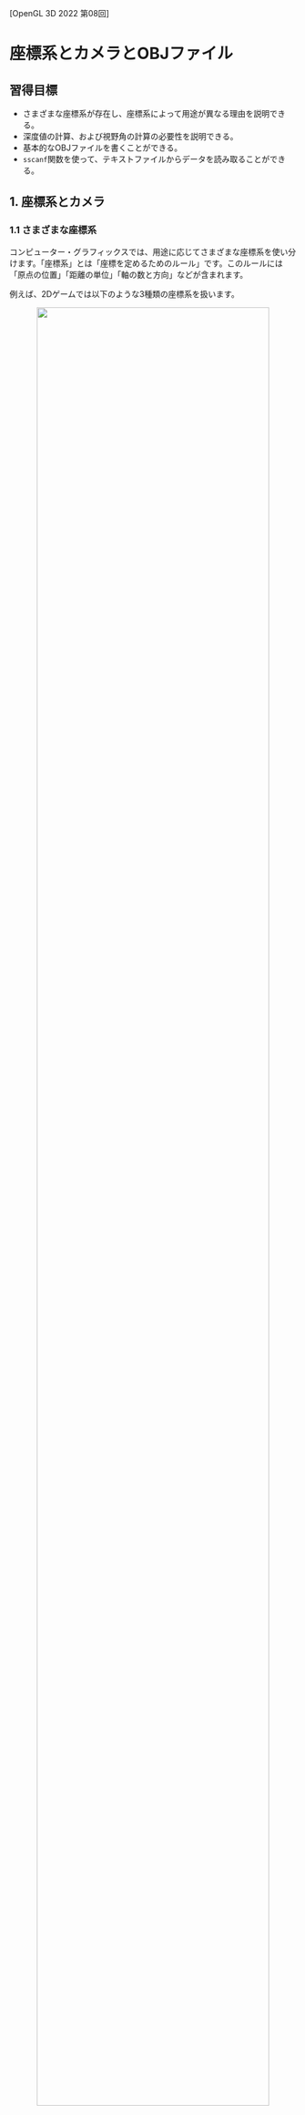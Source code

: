 [OpenGL 3D 2022 第08回]

# 座標系とカメラとOBJファイル

## 習得目標

* さまざまな座標系が存在し、座標系によって用途が異なる理由を説明できる。
* 深度値の計算、および視野角の計算の必要性を説明できる。
* 基本的なOBJファイルを書くことができる。
* `sscanf`関数を使って、テキストファイルからデータを読み取ることができる。

## 1. 座標系とカメラ

### 1.1 さまざまな座標系

コンピューター・グラフィックスでは、用途に応じてさまざまな座標系を使い分けます。「座標系」とは「座標を定めるためのルール」です。このルールには「原点の位置」「距離の単位」「軸の数と方向」などが含まれます。

例えば、2Dゲームでは以下のような3種類の座標系を扱います。

<p align="center">
<img src="images/08_coordinates_2D.png" width="90%" /><br>
[ワールド座標系]&emsp;&emsp;&emsp;
[クリップ座標系]&emsp;&emsp;&emsp;
[スクリーン座標系]
</p>

* ワールド座標系:<br>
わたしたちが物体の表示位置を決めるときに使います。ワールド座標系には、表示範囲の制限がありません。

* クリップ座標系:<br>
GPUが物体の憑依位置を決めるときに使います。表示範囲は-1～+1で、変更することはできません。表示範囲を超えた位置のデータを切り捨てるための座標系

* スクリーン座標系:<br>
GPUが実際の表示範囲を決めるときに使います。表示範囲は`glViewport`関数を使って設定します。

2Dゲームの場合、人間が扱うワールド座標系からGPUが理解できるクリップ座標系へと変換すれば、それ以上何もする必要はありませんでした。

また、2Dゲームのワールド座標系の単位は「ピクセル」です。そのため、同じく「ピクセル」を単位とするスクリーン座標系は、ワールド座標系と同じものとして扱うことができました。

しかし本当は、上記の3つ以外にさまざまな座標系が隠れています。それらの座標系は、2Dゲームでは他の座標系と同じルールになるので変換の必要がありません。そのため、表に出てこなかったのです。

3Dモデルを表示するには、これまで隠れていたさまざまな座標系についても理解しなければなりません。

以下の図は、コンピューター・グラフィックスで使われる一般的な座標系とその関係を表しています。それぞれの座標系が、異なる原点と軸を持っていることに注目してください。

<p align="center">
<img src="images/08_coordinates_local_00.png" width="12%" />
<img src="images/08_coordinates_local_01.png" width="12%" />
<img src="images/08_arrow.png" width="4%" />
<img src="images/08_coordinates_world.png" width="20%" />
<img src="images/08_arrow.png" width="4%" />
<img src="images/08_coordinates_view.png" width="30%" />
<img src="images/08_arrow.png" width="4%" /><br>
[ローカル座標系]&emsp;&emsp;&emsp;&emsp;
[ワールド座標系]&emsp;&emsp;&emsp;&emsp;&emsp;
[ビュー座標系]&emsp;&emsp;&emsp;<br>
<br>
<img src="images/08_coordinates_clip.png" width="30%" />
<img src="images/08_arrow.png" width="4%" />
<img src="images/08_coordinates_ndc.png" width="20%" />
<img src="images/08_arrow.png" width="4%" />
<img src="images/08_coordinates_screen.png" width="30%" /><br>
[クリップ座標系]&emsp;&emsp;&emsp;&emsp;
[正規化デバイス座標系]&emsp;&emsp;&emsp;
[スクリーン座標系]
</p>

* **ローカル座標系**<br>
3Dモデルを定義する座標系です。モデル座標系、オブジェクト座標系とも呼ばれます。一般的に、頂点シェーダの入力はこの座標系になります。原点は、3Dモデルの中心か足元とされることが多いです。2Dゲームの場合、回転、拡大縮小を行ったり、ゲームオブジェクトに複数の画像を貼り付けたりするときに登場します。それらを行わない場合は登場しません。

* **ワールド座標系**<br>
3Dモデル同士の位置関係を定義する座標系です。原点はシーンの中心とされることが多いです。ローカル座標系からワールド座標系への変換は「モデル変換」または「ワールド変換」と呼ばれます。2Dゲームと3Dゲームの両方にとって、もっとも重要な座標系になります。

* **ビュー座標系**<br>
視点を基準とする座標系です。カメラ座標系、視点(Eye)座標系とも呼ばれます。原点は視点の座標になります。ワールド座標系からビュー座標系への変換は「ビュー変換」と呼ばれます。多くの2Dゲームでは、カメラの位置と向きが固定されていることから、ビュー座標系を飛ばして直接クリップ座標系へと変換するほうが効率的です。そのため、表に見えることは少ないです。

* **クリップ座標系**<br>
クリッピングという、画面に映らない部分を除去する処理のための座標系です。頂点シェーダ(テッセレータやジオメトリシェーダも使う場合、それらの中で最後に実行されるシェーダ)から出力される座標は、この座標系で定義されていなければなりません。ビュー座標系からクリップ座標系への変換は「プロジェクション変換」と呼ばれます。GPUが直接扱えるのはこの座標系だけなので、2Dでも3Dでも意識せざるを得ません。

* **正規化デバイス(NDC)座標系**<br>
クリップ座標系のX,Y,Z要素をW要素で除算した座標系です。この変換はクリッピングの直後に行われ、PAへの入力になります。英語の頭文字(Normalized Device Coordinates)から、NDC座標系とも呼ばれます。<br>
頂点座標を正規化デバイス座標系に変換したとき、XYZのいずれかの要素が1より大きいか、または-1より小さい場合は描画がスキップされます。画面外の頂点を描画するのは無駄だからです。クリップ座標系から正規化デバイス座標系への変換は`GPU`が自動的に行います。そのため、この変換には特に名前はありません。<br>
2Dゲームの場合、クリップ座標系の`w`要素は常に`1`です。座標を`1`で除算しても結果は変わらないため、正規化デバイス座標系を意識することはありません。

* **スクリーン座標系**<br>
フレームバッファ上の座標系です。ウィンドウ座標系とも呼ばれます。OpenGLでは左下が原点です。ここまでの座標系は3D座標(2Dは3Dの特殊ケース)を扱いましたが、スクリーン座標系は2Dの座標系になります。3Dの正規化デバイス座標系から2Dスクリーン座標系への変換は`GPU`が自動的に行います。そのため、この変換には特に名前はありません。

このように多くの座標系を扱わなくてはならない理由は、それぞれの座標系ごとに、得意な座標の操作、苦手な座標の操作が存在するためです。例えば、物体の向きや大きさを変更するにはローカル座標系が適しています。

一方で、カメラから見た景色を扱うにはビュー座標系が、「画面外」を判定するにはクリップ座標系が適しています。

>ある座標系で定義された座標を、別の座標系で表される座標に変換する操作を「座標変換」といいます。

### 1.2 右手座標系と左手座標系

ここまでは、目的に応じた座標系を説明してきました。それとは別に、各軸の向きに注目した座標系の分類があります。それが、前回も少し説明した「右手座標系」と「左手座標系」です。

これは、親指に+X軸、人差し指に+Y軸、中指に+Z軸を割り当てた時、ある座標系がどちらの手で表現できるかを示します。

<p align="center">
<img src="images/07_handed_coordinates.png" width="50%" />
</p>

OpenGLでは伝統的に右手座標系が使われます。右手座標系は数学で一般的な座標系だからです。ところが、クリップ座標系から先、つまりフラグメントシェーダーでは左手座標系が使われます。GPUにとっては、左手座標系ほうが扱いやすいからです。

このため、OpenGLの頂点シェーダーは、通常の座標変換に加えて右手座標系と左手座標系の変換も行う必要があります。幸いなことに、右手座標系と左手座標系の変換はZ座標の符号を逆にするだけです。

>**【最初から左手座標系を使うわけにはいかないの？】**<br>
>可能です。実際、そのほうが座標変換は分かりやすくなるでしょう。しかし、現代のGPUは左手座標系を採用するDirectXとともに発展してきましたが、OpenGLはそれ以前から右手座標系を採用していました。<br>
そうした歴史的背景から、既存のOpenGL用プログラムやライブラリは、ほとんどが右手座標系を採用しています。そのため、右手座標系を使うほうがライブラリを利用しやすくなります。もちろん、既存の資産を捨て去り、全てのプログラムを自分で作り上げるつもりなら、どちらでも好きな座標系を使うことができます。

### 1.3 深度テストを有効にする

一枚板が回転するだけでは立体感が足りませんね。もう少しデータを追加してみましょう。プリミティブバッファの表示テスト用のデータを、次のように変更してください。

```diff
   // プリミティブバッファの表示テスト用データを追加
   {
     const Mesh::Vertex vertices[] = {
-      { { -1, -1,  0 }, { 0, 0 } },
-      { {  1, -1,  0 }, { 1, 0 } },
-      { {  1,  1,  0 }, { 1, 1 } },
-      { { -1,  1,  0 }, { 0, 1 } },
+      { { -1, -1,  1 }, { 0, 0 } },
+      { {  1, -1,  1 }, { 1, 0 } },
+      { {  1,  1,  1 }, { 1, 1 } },
+      { { -1,  1,  1 }, { 0, 1 } },
+
+      { {  1, -1, -1 }, { 0, 0 } },
+      { { -1, -1, -1 }, { 1, 0 } },
+      { { -1,  1, -1 }, { 1, 1 } },
+      { {  1,  1, -1 }, { 0, 1 } },
     };
     const uint16_t indices[] = {
       0, 1, 2, 2, 3, 0,
+      4, 5, 6, 6, 7, 4,
     };
     primitiveBuffer->AddPrimitive(
```

データを変更したら、ビルドして実行してください。2枚の平面が表示されていたら成功です。ですが、見え方がすこし変です。奥にあるはずの平面が、手前の平面を透かして見えてしまっています。

<p align="center">
<img src="images/08_result_00.png" width="45%" />
</p>

奥にあるはずの平面が透けて見えるのは、OpenGLがインデックスデータを前から順番に描画し、ピクセルは「描いた順番で上書き」されるためです。OpenGLの初期設定では、空間における前後関係は一切考慮されないのです。

OpenGLで前後関係を考慮させるには「深度テスト」を有効にする必要があります。`MainLoop`
関数にある「3Dモデルの表示テスト」プログラムに、次のプログラムを追加してください。

```diff
     {
       glUseProgram(*progStandard3D);
       glBindVertexArray(*primitiveBuffer->GetVAO());
+
+      glEnable(GL_DEPTH_TEST); // 深度テストを有効化

       // アスペクト比をユニフォーム変数にコピー
       int w, h;
```

`glEnable`(ジーエル・イネーブル)関数は、指定されたOpenGLコンテキストの機能を有効にします。

<p><code class="tnmai_code"><strong>【書式】</strong><br>
void glEnable(機能を表すマクロ定数);
</code></p>

深度テストを示すマクロ定数は`GL_DEPTH_TEST`(ジーエル・デプス・テスト)です。

#### - 深度テストと深度バッファ -

ピクセルの深度値(奥行き方向の位置をあらわす値)は、自動的に「深度バッファ」に書き込まれます。深度バッファの縦横サイズはカラーバッファと同じで、画面に表示される各ピクセルの深度値が記録されます。

深度テストを有効にすると、以前の描画で書き込まれた深度バッファの値と、これから書き込もうとするピクセルの深度値が比較されるようになります。

比較の結果、「これから書き込もうとするピクセルの深度値」のほうが手前にあると判断された場合のみ、ピクセルが書き込まれます。その結果、ピクセル単位の前後関係が正しく処理されるという仕組みです。

ところで、OpenGLコンテキストの設定が自動的にもとに戻ることはありません。そのため、スプライトを描画するときは深度テストを無効に戻しておく必要があります。スプライトを描画するプログラムに、次のプログラムを追加してください。

```diff
     // 描画に使うシェーダを指定
     glUseProgram(*progSprite);
+
+    glDisable(GL_DEPTH_TEST); // 深度テストを無効化

     // アルファブレンドを有効化
     glEnable(GL_BLEND);
```

プログラムが書けたらビルドして実行してください。・・・何も表示されませんね？

<p align="center">
<img src="images/08_result_01.png" width="45%" />
</p>

### 1.4 深度値の計算方法を改善する

実は、深度テストを有効にしただけでは意図した描画結果になりません。第06回テキストでは、「GPUはラスタライゼーション(RS)ステージで以下の計算を行う」として、次の式を紹介しました。

`gl_Position /= gl_Position.w`

深度バッファには、この計算を行った後の深度値(Z値)が記録されます。

また、`gl_Position.z`と`gl_Position.w`の値は頂点シェーダにおいて、次のように設定したのでした。

```c++
gl_Position.zw = -outPosition.zz;
```

見てのとおり、`gl_Position.z`と`gl_Position.w`の両方に`-outPosition.z`を設定しています。当然ですが、`-outPosition.z / -outPosition.z`の結果は常に`1`になります(`z`がゼロの場合を除く)。

深度テストは「深度バッファの値と、描画するピクセルの深度値を比較する」ことで行われるため、深度値の計算結果が常に`1`になってしまうと、比較する意味がなくなってしまいます。

そこで、計算結果が深度値によって異なるように、`gl_Position.z`に設定する値を調整する必要があります。

この方法では、次の2つの段階を踏んで深度値を補正します。

>1. 「奥行き(Z軸)方向の描画範囲」を決める。手前側の境界を`near`(ニア)、奥側の境界を`far`(ファー)とする。
>2. 計算結果について、深度値が`near`と等しい場合に`-1`、`far`と等しい場合に`1`となるような計算式を求める。

1の「奥行方向の描画範囲」は、例えば`near=1m`、`far=1000m`のように設定します。

>深度バッファの最適な範囲はゲーム内容によって異なります。手前側をできるだけ遠くに設定するのが定石です。そうすることで、深度バッファのビット数を効率的に利用できます。

OpenGLの深度バッファは最小値(手前)が`-1`、最大値(奥)が`+1`となります。そこで、深度値が`near`のとき`-1`、`far`のとき`+1`となるような計算式を求めます。

これは、定数`A`と`B`があるとして、次の条件を満たす式を求めるということです。

`-1 <= (A * 深度値 + B) <= +1`

しかし、実際には深度値ではなく、`gl_Position.w`で除算したものが計算結果になります。
`w`は深度値そのものなので、正しい式は次のようになります。

`-1 <= (A / 深度値 + B) <= +1`

そして、深度値が`near`のとき`-1`、`far`のとき`+1`になるのですから、

`A / near + B = -1` ...①<br>
`A / far + B = 1` ...②

を満たす`A`と`B`を求めればよいことになります。まず`A`を求めるために`B`を消去します。これは②-①とすれば求められます。

>```c++
>(A / far + B) - (A / near + B) = 2
>
>Bを消し、Aを共通因数としてくくり出す
>A * (1 / far - 1 / near) = 2
>
>両辺を(1 / far - 1 / near)で割る
>A = 2 / (1 / far - 1 / near)
>
>1/farと1/nearを通分
>A = 2 / ((near / far * near) - far / near * far))
>
>整理する
>A = 2 / ((near - far) / (far * near))
>A = 2 * far * near / (near - far)
>```

そして、`B`を求めるには①(または②)に`A`を代入します。

>```c++
>(2 * far * near / (near - far)) / near + B = -1
>
>整理する
>(2 * far / (near -far)) + B = -1
>
>両辺から(2 * far / (near - far))を引く
>B = -1 - (2 * far / (near - far))
>
>-1を通分
>B = (-(near - far) - 2 * far) / (near - far)
>B = (-far - near) / (near - far)
>
>右辺の分子分母に-1を掛けて整理する
>B = -(-far - near) / -(near - far)
>B = (far + near) / (far - near)
>```

最後に、`A`と`B`の分母を合わせるために、`A`の式を次のように変形します。

>```c++
>A = 2 * far * near / (near - far)
>
>右辺の分子分母に-1を掛けて整理する
>A = -2 * far * near / -(near - far)
>A = -2 * far * near / (far - near)
>```

これで`A`と`B`を求めることができました。それから、最終的な計算結果は

`gl_Position.z / gl_Position.w`

になるので、頂点シェーダで`gl_Position.z`に値を設定するには少し工夫が必要です。
`gl_Position.z`に設定する値は、次のように式を変形することで求められます。

```c++
gl_Position.z / gl_Position.w = A / outPosition.z + B

両辺にgl_Position.wを掛ける
gl_Position.z = A + B * gl_Position.w

ここでgl_Position.w = -outPosition.zなので
gl_Position.z = A + B * -outPosition.z

順番を整理すると
gl_Position.z = -outPosition.z * B + A
```

それでは、`A`と`B`の値を使って深度値の計算を修正しましょう。`standard_3D.vert`を開き、`gl_Position`の計算を次のように変更してください。

```diff
   // 平行移動
   outPosition += translate;

   outTexcoord = inTexcoord * vec2(1, -1) + vec2(0, 1);
+
+  // 深度値の計算結果が-1～+1になるようなパラメータA, Bを計算
+  const float near = 0.5;
+  const float far = 1000;
+  const float A = -2 * far * near / (far - near);
+  const float B = (far + near) / (far - near);
+
   gl_Position.x = outPosition.x * invAspect; // 縦横比を補正
   gl_Position.y = outPosition.y;
-  gl_Position.zw = -outPosition.zz;
+  gl_Position.z = -outPosition.z * B + A; // 深度値を補正
+  gl_Position.w = -outPosition.z;
 }
```

プログラムが書けたらビルドして実行してください。2枚の平面が表示され、奥にある平面が透けなくなっていたら成功です。

<p align="center">
<img src="images/08_result_02.png" width="45%" />
</p>

### 1.5 視野角を設定する

3Dにおいて、画面に表示する範囲を決めるパラメータは`near`と`far`だけではありません。もうひとつ「視野角(しやかく)」と呼ばれるパラメータが存在します。

視野角は名前のとおり、視野、つまり画面に映る領域の角度を決めるものです。カメラを触ったことがある方であれば「画角」という単語を聞いたことがあるかもしれません。画角と視野角はほぼ同じものです。

一般に、視野角はX,Y座標の拡大率として表現されます。視野角を狭くするとX, Y座標が拡大されるため、画面に映る範囲が狭くなります。これはズームレンズと同じ効果です。

逆に視野角を広くすると、X, Y座標が縮小されて広い範囲が描画されるので、広角レンズで撮影したような画面になります。

視野角を拡大率に変換するには`tan`(タンジェント)を使います。

<p align="center">
<img src="images/08_field_of_view.png" width="40%" /><br>
[視野角θとZ値の拡大率<code>Z*tan(θ/2)</code>の関係]
</p>

一般的に、視野角には左右を合わせた角度を指定します。そのため、`tan`の引数は「視野角/2」になります。`Z*tan(θ/2)`は、視野角を考慮したX, Y座標の除算値です。

`-outPosition.z`のかわりに`-outPosition.z*tan(θ/2)`によってX, Y座標を除算することで、視野角を考慮した遠近法になります。遠近法適用後の座標を`xy'`とすると、式は

`xy' = gl_Position.xy / (gl_Position.w * tan(θ/2))`

となります(`Z`が`gl_Position.w`に変わっているのは、`-outPosition.z`が代入されているため)。ただ、GPUが行うのはあくまで`gl_Position.w`で除算することだけです。そこで式を次のように変形します。

`xy' = (gl_Position.xy / tan(θ/2)) / gl_Position.w`

このようにすることで、`gl_Position.xy / tan(θ/2)`の部分を先に計算することができます。それでは`standard_3D.vert`を開き、`gl_Position`の計算を次のように変更してください。

```diff
   const float far = 1000;
   const float A = -2 * far * near / (far - near);
   const float B = (far + near) / (far - near);
+
+  // 垂直視野角(ラジアン)
+  const float fovY = 60;
+  const float rad = fovY * acos(-1) / 180;
+  const float invTanHalfFovY = 1 / tan(rad / 2);

-  gl_Position.x = outPosition.x * invAspect; // 縦横比を補正
-  gl_Position.y = outPosition.y;
+  gl_Position.x = outPosition.x * invAspect * invTanHalfFovY;
+  gl_Position.y = outPosition.y * invTanHalfFovY;
   gl_Position.z = -outPosition.z * B + A;
   gl_Position.w = -outPosition.z;
```

視野角θは`fovY`(エフオーブイ・ワイ)変数で指定しています。`fov`は`field of view`(フィールド・オブ・ビュー、「視野角」という意味)の短縮形で、`Y`はY軸方向の視野角であることを表しています。

視野角には「水平視野角」と「垂直視野角」があり、どちらかが決まれば、他方はアスペクト比から計算できます。

`rad`(ラッド)は`radian`(ラジアン、弧度法)の短縮形です。三角関数は弧度法(ラジアン)で角度を指定する必要があるので、度数法である`fovY`の値を変換しています。

`invTanHalfFovY`(インブ・タン・ハーフ・エフオーブイ・ワイ)は、式をそのまま名前にしたものです。`inv`は逆数`inverse`(インバース)の短縮形です。

プログラムが書けたらビルドして実行してください。視野角を90°から60°に<ruby>狭<rt>せば</rt></ruby>めたので、図形が少し拡大気味に表示されるはずです。

なお、垂直視野角60°のときの水平視野角は、画面サイズが1280x720の場合、約107°となります(`60 * 1280 / 720 = 107`)。FPSタイプのゲームでは水平視野角を設定することが多いので、こちらを基準として採用するのも悪くない考えです。

<p align="center">
<img src="images/08_result_03.png" width="45%" />
</p>

「深度値の変換」と「視野角の変換」は、合わせて「投影変換(とうえいへんかん)」または「射影変換(しゃえいへんかん)」と呼ばれます。

>**【透視投影と平行投影】**<br>
>3Dモデルの表示のように「視点からの距離によって見かけの大きさが変化する」ような変換を「透視投影変換」と呼びます。また、2Dスプライトのように「視点からの距離が違っても大きさは変わらない」変換は「平行投影変換」と呼ばれます。

### 1.6 裏面カリング

2D画像と異なり、多くの3Dモデルは厚みを持ちます。これは、どの方向から見ても、手前と奥の両方にプリミティブが存在することを意味します。

この場合、奥側のプリミティブは常に手前にプリミティブによって遮られるので、画面に表示されることはありません。表示されないプリミティブを描画するのは無駄なので、奥側のプリミティブを描画しない設定が存在します。

それが「裏面(りめん)カリング」です。裏面カリングという名前は、「裏向きのプリミティブは表示しない」という動作から来ています(奥側のプリミティブは常に裏向きになるため)。

裏面カリングを有効にするには、`glEnable`関数の引数に`GL_CULL_FACE`(ジーエル・カル・フェイス)を指定します。`Engine.cpp`を開き、3Dモデルの表示テストを行うプログラムに次のプログラムを追加してください。

```diff
       glBindVertexArray(*primitiveBuffer->GetVAO());

       glEnable(GL_DEPTH_TEST); // 深度テストを有効化
+      glEnable(GL_CULL_FACE);  // 裏面カリングを有効化

       // アスペクト比をユニフォーム変数にコピー
       int w, h;
```

深度テストと同じく、裏面カリングの設定もスプライト描画前にはもとに戻しておく必要があります。スプライトを描画するプログラムに、次のプログラムを追加してください。

```diff
     // 描画に使うシェーダを指定
     glUseProgram(*progSprite);

     glDisable(GL_DEPTH_TEST); // 深度テストを無効化
+    glDisable(GL_CULL_FACE);  // 裏面カリングを無効化

     // アルファブレンドを有効化
     glEnable(GL_BLEND);
```

プログラムが書けたらビルドして実行してください。奥側の平面が表示されず、手前に来た平面だけが表示されていたら成功です。

>**【表裏の判定方法】**<br>
>描画する三角形を構成する3つの頂点が、画面上で反時計回りの順番になっていたら表、時計回りになっていたら裏と判定されます。

<pre class="tnmai_assignment">
<strong>【課題01】</strong>
表示テスト用の頂点データとインデックスデータに左右の平面を追加し、上から見て□の形になるようにしなさい。以下に立方体の座標を示しますので参考にしてください。
<p align="center"><img src="images/08_cube_practice.png" width="33%" /></p></pre>

### 1.7 シェーダにビュー変換を追加する

プリミティブがひとつだけでは3D空間という雰囲気が足りませんね。ちょっと、表示するプリミティブの数を増やしましょう。3Dモデルの表示テストを行うプログラムに、次のプログラムを追加してください。

```diff
       const GLuint tex[] = { *texBox };
       glBindTextures(0, 1, tex);
+      for (float x = 0; x < 3; ++x) {
+        glProgramUniform3f(*progStandard3D, 0,
+          x * 4 - 4, 0, -12);
         Mesh::Draw(primitiveBuffer->GetPrimitive(0));
+      }

       glBindTextures(0, 1, nullptr);
       glBindVertexArray(0);
       glUseProgram(0);
```

プログラムが書けたらビルドして実行してください。3つの箱が表示されていたら成功です。

<p align="center">
<img src="images/08_result_04.png" width="45%" />
</p>

<pre class="tnmai_assignment">
<strong>【課題02】</strong>
X軸方向に加えて、Y軸方向に3列、Z軸方向に3列、合計で27個の箱を表示しなさい。
中心の箱の座標は(x=0, Y=0, z=-12)で、Y軸とZ軸の箱同士の間隔は、X軸と同じ4mにすること。
<p align="center"><img src="images/08_result_05.png" width="33%" /></p></pre>

<pre class="tnmai_assignment">
<strong>【課題03】</strong>
表示テスト用データに上下の平面を追加し、箱を完成させなさい。
<p align="center"><img src="images/08_result_06.png" width="33%" /></p></pre>

3D空間の特徴のひとつに、「視点(カメラ)を自由に動かせる」ことが挙げられます。もっとも、実際のゲームでは完全な自由はなく、ある程度制限されているものです。

>以後は、視点のことを「カメラ」と呼ぶことにします。カメラのように物理的に存在するモノのほうが、「視点」という抽象的な言葉よりも想像しやすいと考えられるからです。

例えば、2Dシューティングを3D化したゲームでは、カメラは上から見下ろすような位置にあり、イベントシーンなどをのぞいて大きく動くことはありません。

しかし、カメラから見た画像を作り出すプログラムは、カメラが大きく動く場合でも、ほとんど動かない場合でも同じようなプログラムを書く必要があります。

というのは、「カメラの動きを制御するプログラム」と、「カメラの位置と向きから画面を作り出すプログラム」は独立したものだからです。

現在、本テキストの目的は「2Dシューティングゲーム3D化する」ことなので、カメラの動きはあまり考える必要はありません。しかし、後者の「カメラの位置と向きから画面を作り出すプログラム」は作成する必要があります。

「カメラの位置と向きから画面を作り出す」ことを「ビュー変換」といいます。ビュー変換は

>ワールド座標系の頂点の座標を、カメラから見た相対座標に変換する

処理のことです。

ビュー変換は頂点座標を操作するので、頂点シェーダに追加するのが適切です。
`standard_3D.vert`を開き、ビュー変換に必要なユニフォーム変数を追加してください。

```diff
 layout(location=1) uniform vec2 sincos;
 layout(location=2) uniform vec3 scale;
 layout(location=3) uniform float invAspect; // アスペクト比の逆数
+layout(location=4) uniform vec3 cameraPosition; // カメラの座標
+layout(location=5) uniform vec2 cameraSinCosX;  // カメラのX軸回転

 void main()
 {
```

続いて、カメラから見た画面になるように頂点座標を変換します。これは次の2段階の処理で実行します。

>1. 「カメラ座標を原点とする位置」に移動。これは、座標からカメラの位置を引くことで実現できる。
>2. 1で移動した座標を「カメラの右方向がX軸、正面がZ軸」となるように回転。これは、カメラの回転(↺)と逆方向(↻)に回転させることで実現できる。

それでは、`outPosition`を計算するプログラムの下に、次のプログラムを追加してください。

```diff
   // 平行移動
   outPosition += translate;
+
+  // カメラ座標が原点となるように平行移動
+  pos = outPosition - cameraPosition;
+
+  // カメラの右方向がX軸、正面がZ軸となるように回転
+  s = -cameraSinCosX.x; // 回転方向を反時計回りから時計回りに変換
+  c = cameraSinCosX.y;
+  outPosition.x = pos.x;
+  outPosition.y = -pos.z * -s + pos.y * c;
+  outPosition.z =  pos.z * c + pos.y * s;

   outTexcoord = inTexcoord * vec2(1, -1) + vec2(0, 1);

   // 深度値の計算結果が-1～+1になるようなパラメータA, Bを計算
   const float near = 0.5;
```

ビュー変換を追加したことで、座標変換の流れは

>ローカル座標系→ワールド座標系→ビュー(カメラ)座標系→クリップ座標系

となりました。これが座標変換の完成形です。

### 1.8 カメラオブジェクトを追加する

次に、ビュー変換に必要となる「カメラの位置や向き」を用意します。カメラはゲームオブジェクトとして管理したいのですが、現在の`GameObject`クラスには三次元の姿勢を表現する能力が不足しています。

そこで、`GameObject`クラスにZ座標と回転情報を追加します。`GameObject.h`を開き、
`GameObject`クラスの定義に次のプログラムを追加してください。

```diff
   std::string name;            // オブジェクト名
   float x = 0;                 // X座標
   float y = 0;                 // Y座標
+  float z = 0;                 // Z座標
+  float rotation[3] = { 0, 0, 0 }; // 回転
   int priority = 0;            // 表示優先順位
   ComponentList componentList; // コンポーネント配列
```

次に`Engine.h`を開き、`Engine`クラスの定義にカメラを表す変数を追加してください。

```diff
   // 3Dモデル用の変数
   ProgramPipelinePtr progStandard3D;
   Mesh::PrimitiveBufferPtr primitiveBuffer;
+  GameObjectPtr cameraObject;

   ScenePtr scene; // 実行中のシーン
   ScenePtr nextScene; // 次のシーン
```

続いて`Engine.cpp`を開き、`Initialize`メンバ関数にある「3Dモデル用のバッファを作成」するプログラムの下に、次のプログラムを追加してください。

```diff
   // 3Dモデル用のバッファを作成
   primitiveBuffer = Mesh::PrimitiveBuffer::Create(
     sizeof(Mesh::Vertex) * 100'000, sizeof(uint16_t) * 300'000);
+
+  // メインカメラを作成
+  cameraObject = Create<GameObject>("Main Camera");
+  cameraObject->y = 15;
+  cameraObject->rotation[0] =
+    -60.0f * acos(-1.0f) / 180.0f; // カメラを斜め下に向ける

   // プリミティブバッファの表示テスト用データを追加
   {
```

最後に、`MainLoop`メンバ関数の「3Dモデルの表示テスト」プログラムに、次のプログラムを追加してください。

```diff
       glfwGetWindowSize(window, &w, &h);
       const float aspect = static_cast<float>(w) / h; // アスペクト比
       glProgramUniform1f(*progStandard3D, 3, 1.0f / aspect);
+
+      // 3D表示用のカメラ情報を設定
+      glProgramUniform3f(*progStandard3D, 4,
+        cameraObject->x, cameraObject->y, cameraObject->z);
+      glProgramUniform2f(*progStandard3D, 5,
+        sin(cameraObject->rotation[0]), cos(cameraObject->rotation[0]));

       static TexturePtr texBox = Texture::Create("Res/box.tga");
       static float rotate = 0;
```

プログラムが書けたらビルドして実行してください。箱を上から見下ろすような表示になっていたら成功です。

<p align="center">
<img src="images/08_result_07.png" width="45%" />
</p>

### 1.9 カメラコンポーネントを作成する

今度は、視野角による拡大率や深度値のパラメータを、C++プログラムから変更できるようにします。そのために、「カメラコンポーネント」を作成します。

プロジェクトの`Src/Component`フォルダに`Camera.h`という名前のヘッダファイルを追加してください。追加したファイルを開き、次のプログラムを追加してください。

```diff
+/**
+* @file Camera.h
+*/
+#ifndef COMPONENT_CAMERA_H_INCLUDED
+#define COMPONENT_CAMERA_H_INCLUDED
+#include "../Component.h"
+#include <math.h>
+
+/**
+* カメラコンポーネント
+*/
+class Camera : public Component
+{
+public:
+  Camera() = default;
+  virtual ~Camera() = default;
+
+  virtual void Update(GameObject& gameObject, float deltaTime) override
+  {
+    // 遠近法パラメータA, Bを計算
+    A = -2 * far * near / (far - near);
+    B = (far + near) / (far - near);
+
+    // 視野角による拡大率を計算
+    const float rad = fovY * acos(-1.0f) / 180;
+    fovScaleY = 1 / tan(rad / 2);
+    fovScaleX = aspect * fovScaleY;
+  }
+
+  float near = 1;   // 近平面
+  float far = 1000; // 遠平面
+  float fovY = 60;  // 視野角
+  float aspect = 9.0f / 16.0f; // アスペクト比
+
+  // ユニフォーム変数に設定するパラメータ
+  float fovScaleX = 1;  // 視野角による拡大率
+  float fovScaleY = 1;  // 視野角による拡大率
+  float A = 0.01f;      // 遠近法パラメータA
+  float B = 0.99f;      // 遠近法パラメータB
+};
+
+#endif // COMPONENT_CAMERA_H_INCLUDED
```

`Update`関数では、ユニフォーム変数に送るためのパラメータを計算しています。これらはシェーダに書いた計算式と同じものです(シェーダ側の計算式はあとで消します)。

アスペクト比と拡大率はこの時点で乗算しておきます。

次に、作成したカメラコンポーネントをカメラオブジェクトに追加しましょう。
`Engine.cpp`を開き、`Camera.h`をインクルードしてください。

```diff
 #include "Texture.h"
 #include "Mesh.h"
 #include "VertexArray.h"
+#include "Component/Camera.h"
 #include <Windows.h>
 #include <fstream>
```

続いて、`Initialize`関数にある「メインカメラを作成」するプログラムに、次のプログラムを追加してください。

```diff
   cameraObject = Create<GameObject>("Main Camera");
   cameraObject->y = 15;
   cameraObject->rotation[0] = -60.0f * acos(-1.0f)/ 180.0f;
+  cameraObject->AddComponent<Camera>();

   // プリミティブバッファの表示テスト用データを追加
   {
```

それでは、カメラコンポーネントのパラメータをユニフォーム変数にコピーしましょう。
`MainLoop`関数にある「アスペクト比をユニフォーム変数にコピー」するプログラムを、次のように変更してください。

```diff
     {
       glUseProgram(*progStandard3D);
       glBindVertexArray(*primitiveBuffer->GetVAO());
-
-      // アスペクト比をユニフォーム変数にコピー
-      int w, h;
-      glfwGetWindowSize(window, &w, &h);
-      const float aspect = static_cast<float>(w) / h; // アスペクト比
-      glProgramUniform1f(*progStandard3D, 3, 1.0f / aspect);

       // 3D表示用のカメラ情報を設定
+      Camera& camera = static_cast<Camera&>(*cameraObject->componentList[0]);
+      glProgramUniform4f(*progStandard3D, 3,
+        camera.fovScaleX, camera.fovScaleY, camera.A, camera.B);
       glProgramUniform3f(*progStandard3D, 4,
         cameraObject->x, cameraObject->y, cameraObject->z);
```

最後にシェーダを変更します。`standard_3D.vert`を開き、ユニフォーム変数の定義を次のように変更してください。

```diff
 layout(location=0) uniform vec3 translate;
 layout(location=1) uniform vec2 sincos;
 layout(location=2) uniform vec3 scale;
+
+// x: 視野角による水平拡大率
+// y: 視野角による垂直拡大率
+// z: 遠近法パラメータA
+// w: 遠近法パラメータB
-layout(location=3) uniform float invAspect; // アスペクト比の逆数
+layout(location=3) uniform vec4 cameraData;
+
 layout(location=4) uniform vec3 cameraPosition; // カメラ座標
 layout(location=5) uniform vec2 cameraSinCosX;  // カメラX軸回転
```

次に、ユニフォーム変数を使っているプログラムを、次のように変更してください。

```diff
   outPosition.z =  pos.z * c + pos.y * s;

   outTexcoord = inTexcoord * vec2(1, -1) + vec2(0, 1);
-
-  // 深度値の計算結果が-1～+1になるようなパラメータA, Bを計算
-  const float near = 0.5;
-  const float far = 1000;
-  const float A = -2 * far * near / (far - near);
-  const float B = (far + near) / (far - near);
-
-  // 垂直視野角(ラジアン)
-  const float fovY = 60;
-  const float rad = fovY * acos(-1) / 180;
-  const float invTanHalfFovY = 1 / tan(rad / 2);

-  gl_Position.x = outPosition.x * invAspect * invTanHalfFovY;
-  gl_Position.y = outPosition.y * invTanHalfFovY;
-  gl_Position.z = -outPosition.z * B + A;
+  gl_Position.x = outPosition.x * cameraData.x;
+  gl_Position.y = outPosition.y * cameraData.y;
+  gl_Position.z = -outPosition.z * cameraData.w + cameraData.z;
   gl_Position.w = -outPosition.z;
```

プログラムが書けたらビルドして実行してください。計算をシェーダからカメラコンポーネントに移しただけなので、見た目は変わらないはずです。

<p align="center">
<img src="images/08_result_07.png" width="45%" />
</p>

>**【1章のまとめ】**
>
>* 座標系は「座標を定めるためのルール」。
>* ローカル座標系、ワールド座標系、ビュー座標系、クリップ座標系、NDC座標系、スクリーン座標系といったさまざまな座標系があり、用途に応じて使い分ける。
>* 深度バッファにはピクセルの奥行き座標が記録される。深度バッファを有効にすると、ピクセルの前後関係が正しく判定されるようになる。
>* 画面に表示する範囲は「視野角」によって指定する。
>* 深度値と視野角の変換を合わせて「投影変換」という。
>* 多くの物体では裏面が描画されることはないので、「裏面カリング」を有効にして、裏面と判定されたポリゴンの描画をスキップするとよい。

<div style="page-break-after: always"></div>

## 2. OBJファイルを読み込む

### 2.1 ファイル形式の選択

箱の3Dモデルデータを作成したとき、「単純な立方体程度のモデルでも、手作業で頂点データやインデックスデータを定義するのは大変だ」と感じたのではないでしょうか。

しかし、世の多くの図形データは数千、数万の頂点データから作られています。そんな大量のデータを手作業で書くことは不可能、とは言いませんが非現実的です。

そのため、通常は図形作成用のアプリケーションを使います。このようなアプリは「3Dモデリングソフト」と呼ばれます。世の中にはさまざまな3Dモデリングソフトがあり、それぞれ価格や得意な分野が異なります。

ここで問題となるのは、ソフトによって作成されるデータの形式が異なることです。しかも、それらは3Dモデリングソフト自身が使うために設計されているため、ほかのアプリやOpenGLで使うことが難しいのです。

それでは不便なので、異なるアプリ間でデータをやり取りするための汎用形式が存在します。今回は汎用形式のひとつである`OBJ`(オブジェ)形式を扱います。

OBJ形式を選んたのは、仕様が小さくて比較的プログラミングが簡単なうえ、対応しているツールが多いからです。

>**【OBJ(オブジェ)形式について】**<br>
>Advanced Visualizer(アドバンスド・ビジュアライザ)というツールのために開発されたファイル形式です。仕様が非常に小さくまとまっていて扱いやすいのですが、標準では頂点カラーが定義できない、アニメーションを扱えないなどの制約があります。しかし、単純であること、仕様が公開されていること、定義された時期が古いために長く使われていることの3点から、ほとんどの3Dモデリングソフトが読み書きに対応しています。

### 2.2 OBJファイルを追加する

OBJファイルの仕様では、点・線・三角形に加えて多角形や曲線、曲面も定義できます。しかし、とりあえず必要なのは三角形の読み込み機能だけです。まずはこの機能を作成していきます。

OBJファイルの拡張子は`.obj`ですが、中身は単なるテキストファイルです。そのため、テキストエディタで中身を見たり編集することができます。ただ、`.obj`はありふれた名前なので、他の種類のファイルに使われていたりします。

例えば、Visual Studioはアプリをビルドするときの一時的なファイルとして、CPPファイルから拡張子が`.obj`のファイルを作成します(`x64/Debug`フォルダを見てみるとよいでしょう)。

そのため、Visual Studioプロジェクトに拡張子`.obj`のファイルを追加すると、3Dモデルファイルではなくビルド用のファイルだと認識されてしまいます。

Visual Studioプロジェクトには、3Dモデル用のOBJファイルを追加しないほうが無難でしょう。そんなわけなので、OBJファイルを作成するにはWindowsの「エクスプローラー」を使うことになります。

「エクスプローラー」でプロジェクトの`Res`フォルダを開き、`box.obj`という名前の新規ファイルを追加してください(「ホーム→新しいアイテム→テキストドキュメント」を選択)。

>**【Visual Studioからプロジェクトフォルダを開く】**<br>
>ソリューションエクスプローラーに表示されているプロジェクト名(ソリューションではない)を右クリックして、下のほうにある「エクスプローラーでフォルダーを開く」を選択すると、プロジェクトのフォルダを開くことができます。<br>
>また、開いているファイルのタブを右クリックして「このアイテムのフォルダーを開く」を選択すると、ファイルの置かれたフォルダを開くことができます。

`box.obj`を作成したら、「右クリック→プログラムから開く」を選択して「メモ帳」を選んでファイルを開いてください。

ファイルを開いたら、以下のテキストを入力してください。`v`で始まる行は頂点座標、`vt`で始まる行はテクスチャ座標、`f`で始まる行は平面のインデックスデータです。

>空白の有無に注意すること。

```diff
+# box.obj
+
+v -1 -1  1
+v  1 -1  1
+v  1  1  1
+v -1  1  1
+v  1 -1 -1
+v -1 -1 -1
+v -1  1 -1
+v  1  1 -1
+
+vt 0 0
+vt 1 0
+vt 1 1
+vt 0 1
+
+f 1/1 2/2 3/3 4/4
+f 5/1 6/2 7/3 8/4
+f 2/1 5/2 8/3 3/4
+f 6/1 1/2 4/3 7/4
+f 4/1 3/2 8/3 7/4
+f 2/1 1/2 6/3 5/4
```

OBJファイルには頂点データ用の構文と、インデックスデータ用の構文があります。頂点データは要素ごとに異なる配列として定義されます。頂点データの構文を次に示します。

>**v** *x y z*<br>
>&emsp;頂点の座標を定義します。`v`はvertexの頭文字です。<br>
>&emsp;`x`,`y`,`z`は頂点のX,Y,Z座標を表す浮動小数点数です。

>**vt** *u v*<br>
>&emsp;テクスチャ座標を定義します。`vt`はvertex textureの頭文字です。<br>
>&emsp;`u`,`v`は頂点のU, V座標を表す浮動小数点数です。

>**vn** *i j k*<br>
>&emsp;法線を定義します。`vn`はvertex normalの頭文字です。<br>
>&emsp;`i`,`j`,`k`は法線のX,Y,Z成分を表す浮動小数点数です。<br>
>&emsp;※法線については次回以降のテキストで説明します。

OBJファイルのインデックスデータは頂点データのインデックス番号の組として定義されます。OpenGLとは異なり、番号は1番から始まることに注意してください(0ではありません)。インデックスデータの構文を次に示します。

>**p** *v1*<br>
>&emsp;点を定義します。`p`はpointの頭文字です。<br>
>&emsp;`v1`は点を構成する頂点座標のインデックスです。<br>
>&emsp;OpenGLの`GL_POINTS`プリミティブに相当します。

>**l** *v1 v2 ... vN*<br>
>&emsp;直線を定義します。`l`はlineの頭文字です。<br>
>&emsp;`v1`, `v2`, ...`vN`は直線を構成する頂点座標のインデックスです。<br>
>&emsp;OpenGLの`GL_LINES`プリミティブに相当します。

>**f** *v1 v2 ... vN*<br>
>&emsp;平面を定義します。`f`はfaceの頭文字です。<br>
>&emsp;`v1`, `v2`, ...`vN`は平面を構成する頂点座標のインデックスです。<br>
>&emsp;OpenGLの`GL_TRIANGLES`プリミティブに相当します。

>**f** *v1/vt1 v2/vt2 ... vN/vtN*<br>
>&emsp;`f`のバリエーションで、頂点座標とインデックス座標の組を指定します。<br>
>&emsp;`vt1`, `vt2`, ...`vtN`は平面を構成するテクスチャ座標のインデックスです。<br>
>&emsp;頂点座標インデックスとテクスチャ座標インデックスの間はスラッシュ(`/`)で分離され<br>
>&emsp;ます(インデックス番号とスラッシュの間にスペースを入れてはいけません)。<br>
>&emsp;組のあいだはスペースで区切ります。

>**f** *v1/vt1/vn1 v2/vt2/vn2 ... vN/vtN/vnN*<br>
>&emsp;`f`のバリエーションで、頂点座標、テクスチャ座標、法線の組を指定します。<br>
>&emsp;`vn1`, `vn2`, ...`vnN`は平面を構成する法線のインデックスです。

>**f** *v1//vn1 v2//vn2 ... vn//vnN*<br>
>&emsp;`f`のバリエーションで、頂点座標、法線の組を指定します。<br>
>&emsp;テクスチャ座標のインデックス部分がなくなり、2個の`/`が連続します。

OpenGLのインデックスデータと異なり、OBJファイル・フォーマットでは頂点を構成する座標、テクスチャ座標、法線のインデックスを個別に指定します。そのため、テクスチャと法線が使える`f`構文は、データの有無によって書き方が変化します。

>**【OBJファイルのコメント行の書きかた】**<br>
>OBJファイルでは、コメント記号として`#`(シャープ)を使うことができます。`#`から行末まではコメントとして扱われます。

### 2.3 3Dモデル用の構造体を定義する

OBJファイルは頂点データとインデックスデータだけでなく、3Dモデルの材質を表す「マテリアル」を指定することもできます。

あとからマテリアルに対応できるように、3Dモデル用の新しい構造体を追加します。<br>
まず`Mesh.h`を開き、`string`ヘッダをインクルードしてください。

```diff
 #ifndef MESH_H_INCLUDED
 #define MESH_H_INCLUDED
 #include "glad/glad.h"
+#include <string>
 #include <vector>
 #include <memory>
```

次に、`PrimitiveBuffer`クラスの定義の下に、次の構造体を定義してください。

```diff
   size_t iboSize = 0;

   VertexArrayPtr vao;
 };
+
+/**
+* 3Dモデル
+*/
+struct StaticMesh
+{
+  std::string name;    // メッシュ名
+  std::vector<Primitive> primitives;
+};
+using StaticMeshPtr = std::shared_ptr<StaticMesh>;
+void Draw(const StaticMesh& mesh);

 } // namespace Mesh
```

ひとつのOBJファイルには、異なるマテリアルを使うプリミティブをいくつでも定義することができます。しかし、`glDrawElements`関数で使えるマテリアルは1種類だけです(一般的な実装の場合)。

そのため、マテリアルごとにプリミティブを定義し、プリミティブ単位で描画する必要があります。これに対応するため、`StaticMesh`(スタティック・メッシュ)構造体はプリミティブを配列で管理するようにしています。

>今はまだマテリアルに対応しないので、すぐに役に立つわけではないのですが…。

次に、`StaticMesh`を描画する関数を定義します。`Mesh.cpp`を開き、`Primitive`構造体用の`Draw`関数の定義の下に、次のプログラムを追加してください。

```diff
   glDrawElementsInstancedBaseVertex(prim.mode, prim.count,
     GL_UNSIGNED_SHORT, prim.indices, 1, prim.baseVertex);
 }
+
+/**
+* メッシュを描画する
+*/
+void Draw(const StaticMesh& mesh)
+{
+  for (const auto& prim : mesh.primitives) {
+    Draw(prim);
+  }
+}
 
 /**
 * コンストラクタ
```

### 2.4 StaticMeshを作成するクラスを定義する

次に、OBJファイルから`StaticMesh`を作成するクラスを定義します。<br>
クラス名は`MeshBuffer`(メッシュ・バッファ)としましょう。

さて、このクラスでは、OBJファイルの名前を使って`StaticMesh`を取得できるようにしようと思います。名前のような文字列とデータを関連付けて記録するには、`unordered_map`(アンオーダード・マップ)というクラスを使います。

そして、`unordered_map`クラスを使うには`unordered_map`ヘッダをインクルードする必要があります。`Mesh.h`を開き、`unordered_map`ヘッダをインクルードしてください。

```diff
 #include <string>
 #include <vector>
 #include <memory>
+#include <unordered_map>

 // 先行宣言
 class VertexArray;
```

それから先行宣言を追加します。`Mesh`名前空間の先行宣言に次のプログラムを追加してください。

```diff
 // 先行宣言
 class PrimitiveBuffer;
 using PrimitiveBufferPtr = std::shared_ptr<PrimitiveBuffer>;
+class MeshBuffer;
+using MeshBufferPtr = std::shared_ptr<MeshBuffer>;

 /**
 * 頂点データ
```

それでは、`MeshBuffer`クラスを定義しましょう。`StaticMesh`構造体の定義の下に、次のプログラムを追加してください。

```diff
 };
 using StaticMeshPtr = std::shared_ptr<StaticMesh>;
 void Draw(const StaticMesh& mesh);
+
+/**
+* メッシュを管理するクラス
+*/
+class MeshBuffer
+{
+public:
+  // メッシュバッファを作成する
+  static MeshBufferPtr Create(size_t vboCapacity, size_t iboCapacity) {
+    return std::make_shared<MeshBuffer>(vboCapacity, iboCapacity);
+  }
+
+  MeshBuffer(size_t vboCapacity, size_t iboCapacity);
+  ~MeshBuffer() = default;
+
+  StaticMeshPtr LoadOBJ(const char* filename);
+  VertexArrayPtr GetVAO() const;
+  void Clear();
+
+private:
+  PrimitiveBuffer primitiveBuffer;
+  std::unordered_map<std::string, StaticMeshPtr> meshes;
+};

 } // namespace Mesh
```

`unordered_map`型の宣言を次に示します。

<pre class="tnmai_code"><strong>【書式】</strong>
unordered_map&lt;キーの型, データの型&gt;
</pre>

今回の場合、ファイル名と`StaticMesh`を関連付けたいので、キーの型には`std::string`、データの型には`StaticMeshPtr`を指定しました。

`LoadOBJ`(ロード・オブジェ)メンバ関数は、OBJファイルを読み込んで`StaticMesh`を作成し、作成した`StaticMesh`を返します。

`Clear`(クリア)メンバ関数は、作成したすべての`StaticMesh`を削除します。

### 2.5 MeshBufferコンストラクタを定義する

クラス定義に続いて、メンバ関数を定義します。まずは必要なヘッダフィルをインクルードします。`Mesh.cpp`を開き、次のヘッダファイルをインクルードしてください。

```diff
 #include "Debug.h"
 #include <string>
 #include <vector>
+#include <algorithm>
+#include <filesystem>
+#include <fstream>
+#include <stdio.h>

 namespace Mesh {
```

それでは、`MeshBuffer`コンストラクタから定義していきましょう。
`PrimitiveBuffer::AddIndices`関数の定義の下に、次のプログラムを追加してください。

```diff
   iboSize += indexSize;

   return offset;
 }
+
+/**
+* コンストラクタ
+*
+* @param vboCapacity VBOの最大容量(バイト数)
+* @param iboCapacity IBOの最大容量(バイト数)
+*/
+MeshBuffer::MeshBuffer(size_t vboCapacity, size_t iboCapacity) :
+  primitiveBuffer(vboCapacity, iboCapacity)
+{
+}

 } // namespace Mesh
```

コンストラクタでは`primitiveBuffer`メンバ変数を初期化します。

### 2.6 LoadOBJ関数を定義する

次に、OBJファイルを読み込む`LoadOBJ`関数を定義します。`MeshBuffer`コンストラクタの定義の下に、次のプログラムを追加してください。

```diff
   primitiveBuffer(vboCapacity, iboCapacity)
 {
 }
+
+/**
+* OBJファイルを読み込む
+*
+* @param filename OBJファイル名
+*
+* @return filenameから作成したメッシュ
+*/
+StaticMeshPtr MeshBuffer::LoadOBJ(const char* filename)
+{
+  // 以前に読み込んだファイルなら、作成済みのメッシュを返す
+
+  // OBJファイルを開く
+
+  // OBJファイルを解析して、頂点データとインデックスデータを読み込む
+
+  // 読み込んだデータを、OpenGLで使えるデータに変換
+
+  // 変換したデータをプリミティブバッファに追加
+
+  // メッシュを作成
+
+  // 作成したメッシュを返す
+}

 } // namespace Mesh
```

関数には、OBJファイルを読み込むために必要な処理をコメントで記しています。

### 2.7 unordered_mapを使ってファイル名を比較する

ここからは、これらの処理をひとつひとつ作成していきます。まず「以前に読み込んだファイルかどうか」を判定します。これは、`unordered_map`に「ファイル名と関連付けられたデータがあるかどうか」を調べることで実現できます。

これには`find`(ファインド)メンバ関数を使います。`LoadOBJ`関数に次のプログラムを追加してください。

```diff
 StaticMeshPtr MeshBuffer::LoadOBJ(const char* filename)
 {
   // 以前に読み込んだファイルなら、作成済みのメッシュを返す
+  {
+    auto itr = meshes.find(filename);
+    if (itr != meshes.end()) {
+      return itr->second;
+    }
+  }

   // OBJファイルを開く

   // OBJファイルを解析して、頂点データとインデックスデータを読み込む
```

<pre class="tnmai_code"><strong>【書式】</strong>
検索結果 unordered_map::find(検索するキー);
</pre>

`find`の戻り値が`unordered_map::end`関数の戻り値と同じ場合、キーと一致するデータは存在しません。この場合はファイルの読み込み処理に進みます。

`end`と異なる場合、キーと一致するデータが存在します。この場合は見つかったデータを返します。`unordered_map::find`の戻り値は`pair<キー, データ>`型です。<br>
データは`second`(セカンド)メンバ変数から取得します。

なお、上記のプログラムをブロックで囲んでいるのは、ここでしか使わない`itr`変数を後続のプログラムから見えなくするためです。

>変数のスコープをできる限り短くすることで、間違った変数を使ってしまうトラブルを減らせます。

### 2.8 OBJファイルを開く

次にOBJファイルを開きます。ファイルを開くには`ifstream`クラスを使います。作成済みのメッシュを返すプログラムの下に、次のプログラムを追加してください。

```diff
     }
   }

   // OBJファイルを開く
+  std::ifstream file(filename);
+  if (!file) {
+    LOG_ERROR("%sを開けません", filename);
+    return nullptr;
+  }

   // OBJファイルを解析して、頂点データとインデックスデータを読み込む
```

ファイルを開けなかった場合はエラーメッセージを出力して`nullptr`を返します。

### 2.9 データ読み込み用配列を用意する

さて、首尾よくファイルを開いたら、頂点データとインデックスデータを読み込みます。ただ、データ構造が違うため、OBJファイルのデータをそのまま描画に使うことはできません。

そのため、とりあえずすべてのデータを読み込んでおいて、それからOpenGLで描画できるデータに変換することにします。

まず読み込んだデータを格納する配列を定義しましょう。OBJファイルを開くプログラムの下に、次のプログラムを追加してください。

```diff
     return nullptr;
   }

   // OBJファイルを解析して、頂点データとインデックスデータを読み込む
+  struct vec3 { float x, y, z; };
+  struct vec2 { float x, y; };
+  struct IndexSet { int v, vt; };
+
+  std::vector<vec3> positions;
+  std::vector<vec2> texcoords;
+  std::vector<IndexSet> faceIndexSet;
+
+  positions.reserve(20'000);
+  texcoords.reserve(20'000);
+  faceIndexSet.reserve(20'000 * 3);

   // 読み込んだデータを、OpenGLで使えるデータに変換

   // 変換したデータをプリミティブバッファに追加
```

上記のプログラムは、データの読み込みに使う型を定義し、その型の配列を定義し、そして配列の容量を予約しています。

`vec3`, `vec2`は、それぞれOBJファイルの頂点座標、テクスチャ座標を表します。<br>
`IndexSet`(インデックス・セット)はインデックスデータの組を表します。

配列の初期容量は、頂点データを20'000とし、インデックスデータはその3倍としました。インデックスデータは3個でひとつの三角形を作るので、頂点数と同じ数の三角形を扱うには3倍する必要があるからです。

>この数値は「PlayStation 4/XBox Oneなら楽勝、Nintendo Switchにはちょうどよい」くらいの値です。

次にデータを読み込みます。データの読み込みには`sscanf`関数を使います。ただし、Visual Studioでこの関数を使うとエラーになってしまいます(他の環境ではエラーになりませんし、エラーにならないのが正しいです)。

エラーが出ないようにするには、`_CRT_SECURE_NO_WARNINGS`(シーアールティ・セキュア・ノー・ワーニングス)というマクロを定義します。`Mesh.cpp`の先頭に次のプログラムを追加してください。

```diff
 /**
 * @file Mesh.cpp
 */
+#define _CRT_SECURE_NO_WARNINGS
 #include "Mesh.h"
 #include "VertexArray.h"
```

`sscanf`(エス・スキャン・エフ)関数は、`scanf`関数のバリエーションです

<p><code class="tnmai_code"><strong>【書式】</strong><br>
int sscanf(読み込みバッファ, 書式指定文字列, データ格納先アドレス, ...);
</code></p>

`scanf`は「標準入力」からデータを読み取りますが、`sscanf`は「第一引数で指定したバッファ」からデータを読み取ります。どこから読み取るかが異なる以外は同じ動作になります。戻り値は「読み取りに成功したデータの数」です。

それでは、`sscanf`によって頂点データを処理するプログラムを書きましょう。容量を予約するプログラムの下に、次のプログラムを追加してください。

```diff
   positions.reserve(20'000);
   texcoords.reserve(20'000);
   faceIndexSet.reserve(20'000 * 3);
+
+  while (!file.eof()) {
+    std::string line;
+    std::getline(file, line);
+    const char* p = line.c_str();
+
+    // 頂点座標の読み取りを試みる
+    vec3 v;
+    if (sscanf(p, " v %f %f %f", &v.x, &v.y, &v.z) == 3) {
+      positions.push_back(v);
+      continue;
+    }
+
+    // テクスチャ座標の読み取りを試みる
+    vec2 vt;
+    if (sscanf(p, " vt %f %f", &vt.x, &vt.y) == 2) {
+      texcoords.push_back(vt);
+      continue;
+    }
+  }

   // 読み込んだデータを、OpenGLで使えるデータに変換
```

ファイルから1行読み取るには`getline`関数を使っています。そのあと、`sscanf`に渡すために`const char*`型に変換しています。

1行読み取ったら頂点データの解析をしていきます。頂点データは浮動小数点数になりうるので、`%f`を使って読み取ります。なお、ここで指定している書式指定文字列は、OBJファイルの仕様を見ながらを作りました。

書式指定文字列の先頭に「空白」があることに注意してください。先頭に空白を入れると行頭の空白やタブを飛ばしてくれるため、行頭にインデントがある場合に対応できます。

行が構文と一致しているかどうかは`sscanf`関数の戻り値で判定できます。「戻り値」が「データ格納用変数の数」と「一致した」ら、読み取り成功と判断しています。

読み取りに成功した場合、構文に対応する配列にデータを格納し、`continue`によって次の行の処理に進みます。読み取りに失敗した場合、別の構文の読み取りを試みます。

続いて、インデックスデータを読み取るプログラムを追加します。テクスチャ座標の読み取りを試みるプログラムの下に、次のプログラムを追加してください。

>`%`と`/`の見間違い、空白の見落としに注意すること。

```diff
       texcoords.push_back(vt);
       continue;
     }
+
+    // インデックスデータの読み取りを試みる
+    IndexSet f0, f1, f2;
+    int readByte;
+    if (sscanf(p, " f %u/%u %u/%u%n",
+      &f0.v, &f0.vt, &f1.v, &f1.vt, &readByte) == 4) {
+      p += readByte; // 読み取り位置を更新
+      for (;;) {
+        if (sscanf(p, " %u/%u%n", &f2.v, &f2.vt, &readByte) != 2) {
+          break;
+        }
+        p += readByte; // 読み取り位置を更新
+        faceIndexSet.push_back(f0);
+        faceIndexSet.push_back(f1);
+        faceIndexSet.push_back(f2);
+        f1 = f2; // 次の三角形のためにデータを移動
+      }
+      continue;
+    }
   }

   // 読み込んだデータを、OpenGLで使えるデータに変換

   // 変換したデータをプリミティブバッファに追加
```

`f`構文は3つ以上のインデックスデータの組を持ちます。まず1, 2, 3番目の3つで三角形を作り、次は1, 3, 4番目、その次は1, 4, 5番目というように、1番目の頂点を共有して次々に三角形を定義します。

この動作を実現するために、まず最初の`sscanf`で1, 2番目のデータを取得し、次の`sscanf`
で3番目以降のデータを取得しつつ三角形を作成する、というプログラムにしてみました。

複数の`sscanf`を組み合わせるには、すでに読み込んだデータを飛ばせる必要があります。<br>
これには`%n`という書式を使います。

`%n`の効果は「`%n`が現れるまでに読み取った文字数を引数に格納する」というものです。<br>
書式指定文字列の最後に`%n`を置くことで、`sscanf`が読み取った文字数を取得できます。

そして、次の`sscanf`に渡す読み込み位置は「`p` += 読み取った文字数」とすることで計算できます。

<div style="page-break-after: always"></div>

### 2.10 読み込んだデータを変換する

データを読み込めたら、それをOpenGLで使えるように変換しなくてはなりません。データを読み込むプログラムの下に、次のプログラムを追加してください。

```diff
   }

   // 読み込んだデータを、OpenGLで使えるデータに変換
+  std::vector<Vertex> vertices;
+  vertices.reserve(faceIndexSet.size());
+  for (const auto& e : faceIndexSet) {
+    Vertex v;
+    std::copy_n(&positions[e.v - 1].x, 3, v.position);
+    std::copy_n(&texcoords[e.vt - 1].x, 2, v.texcoord);
+    vertices.push_back(v);
+  }
+  std::vector<uint16_t> indices(faceIndexSet.size());
+  for (int i = 0; i < indices.size(); ++i) {
+    indices[i] = i;
+  }

   // 変換したデータをプリミティブバッファに追加
```

このプログラムは、インデックスデータに対応する頂点データから`Vertex`型の作成と、実際の描画で使用するインデックスデータの作成を行っています。

データをコピーするには`copy_n`(コピー・エヌ)関数を使っています。

<p><code class="tnmai_code"><strong>【書式】</strong><br>
iterator copy_n(コピー元配列, コピーする個数, コピー先配列);
</code></p>

`copy_n`は、コピーする個数が決まっている場合に使うと便利です。

配列の添字について、`e.v - 1`のように`-1`していることに注意してください。理由は、OBJファイルのインデックスは1から始まるのに対し、C++言語の添字は0から始まるためです。

<div style="page-break-after: always"></div>

### 2.11 データをプリミティブバッファに追加する

変換したデータをプリミティブバッファに追加します。データを変換するプログラムの下に、次のプログラムを追加してください。

```diff
   }

   // 変換したデータをプリミティブバッファに追加
+  const GLint baseVertex = 
+    primitiveBuffer.AddVertices(vertices.data(), vertices.size());
+  const void* indexOffset =
+    primitiveBuffer.AddIndices(indices.data(), indices.size());

   // メッシュを作成
```

データを追加するには`AddVertices`と`AddIndices`を呼び出します。

### 2.12 メッシュを作成する

追加したデータの情報を使って、`StaticMesh`クラスのオブジェクトを作成します。データをプリミティブバッファに追加するプログラムの下に、次のプログラムを追加してください。

```diff
     primitiveBuffer.AddIndices(indices.data(), indices.size());

   // メッシュを作成
+  auto pMesh = std::make_shared<StaticMesh>();
+  Primitive prim;
+  prim.mode = GL_TRIANGLES;
+  prim.count = static_cast<GLsizei>(indices.size());
+  prim.indices = indexOffset;
+  prim.baseVertex = baseVertex;
+  pMesh->primitives.push_back(prim);
+  pMesh->name = filename;
+  meshes.emplace(pMesh->name, pMesh);
+
+  LOG("%sを読み込みました", filename);

   // 作成したメッシュを返す
```

`unordered_map`にデータを追加するには`emplace`(エンプレイス)メンバ関数を使います。

<p><code class="tnmai_code"><strong>【書式】</strong><br>
pair&lt;iterator, bool&gt; emplace(キー, データ);
</code></p>

### 2.13 作成したメッシュを返す

最後に、作成したメッシュを返します。`LoadOBJ`関数の末尾に次のプログラムを追加してください。

```diff
   LOG("%sを読み込みました", filename);

   // 作成したメッシュを返す
+  return pMesh;
 }

 } // namespace Mesh
```

これでOBJファイルの読み込み関数が完成しました。

### 2.13 GetVAO関数を定義する

残りは簡単なメンバ関数だけです。`LoadOBJ`関数の定義の下に、次のプログラムを追加してください。

```diff
   // 作成したメッシュを返す
   return pMesh;
 }
+
+/**
+* VAOの取得
+*/
+VertexArrayPtr MeshBuffer::GetVAO() const
+{
+  return primitiveBuffer.GetVAO();
+}

 } // namespace Mesh
```

この関数は、プリミティブバッファクラスにある同名の関数を呼び出すだけです。

### 2.14 Clearメンバ関数を定義する

あとは`Clear`メンバ関数を定義すれば、`MeshBuffer`クラスは完成です。`GetVAO`関数の定義の下に、次のプログラムを追加してください。

```diff
 {
   return primitiveBuffer.GetVAO();
 }
+
+/**
+* 全てのメッシュを削除する
+*/
+void MeshBuffer::Clear()
+{
+  meshes.clear();
+  primitiveBuffer.Clear();
+}

 } // namespace Mesh
```

### 2.15 MeshBufferクラスを使う

それでは`MeshBuffer`クラスを使ってみましょう。`Engine.h`開き、次の先行宣言を追加してください。

```diff
 namespace Mesh {
 class PrimitiveBuffer;
 using PrimitiveBufferPtr = std::shared_ptr<PrimitiveBuffer>;
+class MeshBuffer;
+using MeshBufferPtr = std::shared_ptr<MeshBuffer>;
 }

 /**
 * ゲームエンジン
```

次に、`Engine`クラスの定義に次のプログラムを追加してください。

```diff
   // 3Dモデル用の変数
   ProgramPipelinePtr progStandard3D;
+  Mesh::MeshBufferPtr meshBuffer;
   Mesh::PrimitiveBufferPtr primitiveBuffer;
   GameObjectPtr cameraObject;
```

続いて`Engine.cpp`を開き、`Initialize`関数にある「3Dモデル用のバッファを作成」するプログラムに、次のプログラムを追加してください。

```diff
   pSpriteSsbo =
     static_cast<uint8_t*>(glMapNamedBuffer(ssboSprite, GL_WRITE_ONLY));

   // 3Dモデル用のバッファを作成
+  meshBuffer = Mesh::MeshBuffer::Create(
+     sizeof(Mesh::Vertex) * 100'000, sizeof(uint16_t) * 300'000);
   primitiveBuffer = Mesh::PrimitiveBuffer::Create(
     sizeof(Mesh::Vertex) * 100'000, sizeof(uint16_t) * 300'000);
```

これで初期化することができました。次は`MainLoop`関数にある「3Dモデルの表示テスト」プログラムの先頭付近を、次のように変更してください。

```diff
     // 3Dモデルの表示テスト
     {
       glUseProgram(*progStandard3D);
-      glBindVertexArray(*primitiveBuffer->GetVAO());
+      glBindVertexArray(*meshBuffer->GetVAO());

       glEnable(GL_DEPTH_TEST); // 深度テストを有効化
       glEnable(GL_CULL_FACE);  // 裏面カリングを有効化
```

そして、箱を描画するプログラムを次のように変更してください。

```diff
       const GLuint tex[] = { *texBox };
       glBindTextures(0, 1, tex);
+      const auto mesh = meshBuffer->LoadOBJ("Res/box.obj");
       for (float z = 0; z < 3; ++z) {
         for (float y = 0; y < 3; ++y) {
           for (float x = 0; x < 3; ++x) {
             glProgramUniform3f(*progStandard3D, 0,
               x * 4 - 4, y * 4 - 4, z * 4 - 4 - 12);
-            Mesh::Draw(primitiveBuffer->GetPrimitive(0));
+            Mesh::Draw(*mesh);
           }
         }
```

プログラムが書けたらビルドして実行してください。`Primitive`を描画していたときとまったく同じ表示になっていたら成功です。

<p align="center">
<img src="images/08_result_07.png" width="45%" />
</p>

<pre class="tnmai_assignment">
<strong>【課題04】</strong>
ブラウザで以下のURLを開き、
  <code>https://github.com/tn-mai/OpenGL3D2022/tree/master/res</code>
次のファイルをダウンロードして、プロジェクトの<code>Res</code>フォルダに保存しなさい。
PNGファイルはVisual StudioでTGAファイルに変換すること。
※MTLファイルは次回のテキストで使います。
  - enemy_s_01.obj
  - enemy_s_01.png
  - enemy_s_01.mtl
</pre>

最後に、課題04でダウンロードしたファイルを表示してみましょう。`box.tga`を読み込む処理を次のように変更してください。

```diff
       glProgramUniform2f(*progStandard3D, 5,
         sin(cameraObject->rotation[0]), cos(cameraObject->rotation[0]));

-      static TexturePtr texBox = Texture::Create("Res/box.tga");
+      static TexturePtr texBox = Texture::Create("Res/enemy_s_01.tga");
       static float rotate = 0;
       rotate += deltaTime;
```

同様に、`box.obj`を読み込む処理を次のように変更してください。

```diff
       const GLuint tex[] = { *texBox };
       glBindTextures(0, 1, tex);
-      const auto mesh = meshBuffer->LoadOBJ("Res/box.obj");
+      const auto mesh = meshBuffer->LoadOBJ("Res/enemy_s_01.obj");
       for (float z = 0; z < 3; ++z) {
         for (float y = 0; y < 3; ++y) {
```

プログラムが書けたらビルドして実行してください。箱のかわりに灰色の敵戦闘機が表示されていたら成功です。

<p align="center">
<img src="images/08_result_08.png" width="45%" />
</p>

<pre class="tnmai_assignment">
<strong>【課題05】</strong>
課題04と同じURLから、以下の3Dモデルファイルをダウンロードしなさい。
次に、灰色の戦闘機のかわりにダウンロードした3Dモデルが表示されるように、プログラムを変更しなさい。
  - player_fighter_01.obj
  - player_fighter_01.png
  - player_fighter_01.mtl
</pre>

>**【2章のまとめ】**
>
>* 「OBJファイル」は3Dモデルを扱うファイル形式のひとつ。比較的単純な構造なので簡単に読み書きができ、多くのモデリングツールが対応している。
>* OBJファイルには頂点座標、テクスチャ座標、法線、インデックスの組、が記録されている。
>* OBJファイルをOpenGLで使えるようにするには、簡単なデータ変換が必要となる。
>* 文字列とデータを関連付けて記録するには`unordered_map`クラスを使う。
>* Visual Studioで`scanf`関数などを使うとエラーになる。エラーを消すにはファイルの先頭に`_CRT_SECURE_NO_WARNINGS`というマクロを定義する。
